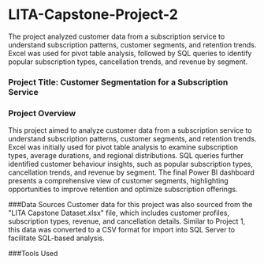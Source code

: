 # LITA-Capstone-Project-2
The project analyzed customer data from a subscription service to understand subscription patterns, customer segments, and retention trends. Excel was used for pivot table analysis, followed by SQL queries to identify popular subscription types, cancellation trends, and revenue by segment.

### Project Title: Customer Segmentation for a Subscription Service

### Project Overview
This project aimed to analyze customer data from a subscription service to understand subscription patterns, customer segments, and retention trends. Excel was initially used for pivot table analysis to examine subscription types, average durations, and regional distributions. SQL queries further identified customer behaviour insights, such as popular subscription types, cancellation trends, and revenue by segment. The final Power BI dashboard presents a comprehensive view of customer segments, highlighting opportunities to improve retention and optimize subscription offerings.

###Data Sources
Customer data for this project was also sourced from the "LITA Capstone Dataset.xlsx" file, which includes customer profiles, subscription types, revenue, and cancellation details. Similar to Project 1, this data was converted to a CSV format for import into SQL Server to facilitate SQL-based analysis.

###Tools Used
